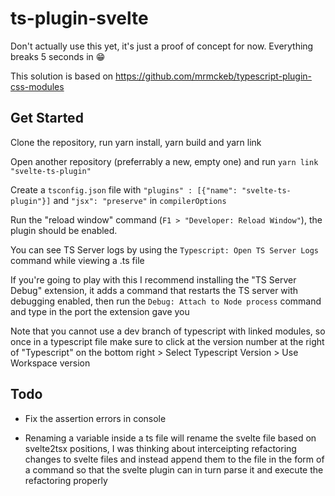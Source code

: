 # ts-plugin-svelte

Don't actually use this yet, it's just a proof of concept for now. Everything breaks 5 seconds in 😁

This solution is based on https://github.com/mrmckeb/typescript-plugin-css-modules

## Get Started

Clone the repository, run yarn install, yarn build and yarn link

Open another repository (preferrably a new, empty one) and run `yarn link "svelte-ts-plugin"`

Create a `tsconfig.json` file with `"plugins" : [{"name": "svelte-ts-plugin"}]` and `"jsx": "preserve"` in `compilerOptions`

Run the "reload window" command (`F1 > "Developer: Reload Window"`), the plugin should be enabled.

You can see TS Server logs by using the `Typescript: Open TS Server Logs` command while viewing a .ts file

If you're going to play with this I recommend installing the "TS Server Debug" extension, it adds a command that restarts the TS server with debugging enabled, then run the `Debug: Attach to Node process` command and type in the port the extension gave you

Note that you cannot use a dev branch of typescript with linked modules, so once in a typescript file make sure to click at the version number at the right of "Typescript" on the bottom right > Select Typescript Version > Use Workspace version

## Todo

* Fix the assertion errors in console

* Renaming a variable inside a ts file will rename the svelte file based on svelte2tsx positions, I was thinking about interceipting refactoring changes to svelte files and instead append them to the file in the form of a command so that the svelte plugin can in turn parse it and execute the refactoring properly

